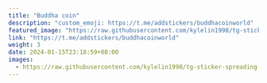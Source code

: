 ```yaml
---
title: "Buddha coin"
description: "custom_emoji: https://t.me/addstickers/buddhacoinworld"
featured_image: "https://raw.githubusercontent.com/kylelin1998/tg-sticker-spreading-worldwide-images/main/img/1e7a4420-b7fd-49bb-b151-15dbce225f4f.jpg"
link: "https://t.me/addstickers/buddhacoinworld"
weight: 3
date: 2024-01-15T23:18:59+08:00
images:
  - https://raw.githubusercontent.com/kylelin1998/tg-sticker-spreading-worldwide-images/main/img/1e7a4420-b7fd-49bb-b151-15dbce225f4f.jpg
---
```

